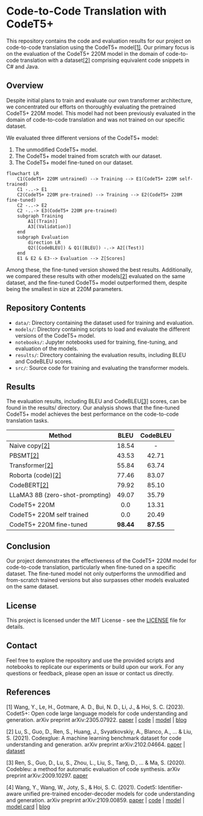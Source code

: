 # Code-to-Code Translation with CodeT5+

This repository contains the code and evaluation results for our project on code-to-code translation using the CodeT5+ model[[1]](#1). Our primary focus is on the evaluation of the CodeT5+ 220M model in the domain of code-to-code translation with a dataset[[2]](#2) comprising equivalent code snippets in C# and Java.

## Overview

Despite initial plans to train and evaluate our own transformer architecture, we concentrated our efforts on thoroughly evaluating the pretrained CodeT5+ 220M model. This model had not been previously evaluated in the domain of code-to-code translation and was not trained on our specific dataset.

We evaluated three different versions of the CodeT5+ model:
1. The unmodified CodeT5+ model.
2. The CodeT5+ model trained from scratch with our dataset.
3. The CodeT5+ model fine-tuned on our dataset.

```mermaid
flowchart LR
    C1(CodeT5+ 220M untrained) --> Training --> E1(CodeT5+ 220M self-trained)
    C1 -..-> E1
    C2(CodeT5+ 220M pre-trained) --> Training --> E2(CodeT5+ 220M fine-tuned)
    C2 -..-> E2
    C2 -..-> E3(CodeT5+ 220M pre-trained)
    subgraph Training
        A1[(Train)]
        A3[(Validation)]
    end
    subgraph Evaluation
        direction LR
        Q2([CodeBLEU]) & Q1([BLEU]) -.-> A2[(Test)]
    end
    E1 & E2 & E3--> Evaluation --> Z[Scores]
```

Among these, the fine-tuned version showed the best results. Additionally, we compared these results with other models[[2]](#2) evaluated on the same dataset, and the fine-tuned CodeT5+ model outperformed them, despite being the smallest in size at 220M parameters.

## Repository Contents

- `data/`: Directory containing the dataset used for training and evaluation.
- `models/`: Directory containing scripts to load and evaluate the different versions of the CodeT5+ model.
- `notebooks/`: Jupyter notebooks used for training, fine-tuning, and evaluation of the models.
- `results/`: Directory containing the evaluation results, including BLEU and CodeBLEU scores.
- `src/`: Source code for training and evaluating the transformer models.

## Results

The evaluation results, including BLEU and CodeBLEU[[3]](#3) scores, can be found in the results/ directory. Our analysis shows that the fine-tuned CodeT5+ model achieves the best performance on the code-to-code translation tasks.

|     Method     |    BLEU    |  CodeBLEU |
|    ----------  | :--------:  | :-------: |
| Naive copy[[2]](#2)     |   18.54     |      -    |
| PBSMT[[2]](#2)      	 |   43.53    |   42.71   |
| Transformer[[2]](#2)    |   55.84    |   63.74   |
| Roborta (code)[[2]](#2) |   77.46    |   83.07   |
| CodeBERT[[2]](#2)   	 | 79.92 | 85.10 |
| LLaMA3 8B (zero-shot-prompting) | 49.07 | 35.79 |
|CodeT5+ 220M | 0.0 | 13.31 |
|CodeT5+ 220M self trained | 0.0 | 20.49 |
|CodeT5+ 220M fine-tuned| **98.44** | **87.55** |


## Conclusion

Our project demonstrates the effectiveness of the CodeT5+ 220M model for code-to-code translation, particularly when fine-tuned on a specific dataset. The fine-tuned model not only outperforms the unmodified and from-scratch trained versions but also surpasses other models evaluated on the same dataset.

## License

This project is licensed under the MIT License - see the [LICENSE](LICENSE) file for details.

## Contact

Feel free to explore the repository and use the provided scripts and notebooks to replicate our experiments or build upon our work. For any questions or feedback, please open an issue or contact us directly.

## References
<a id="1">[1]</a> 
Wang, Y., Le, H., Gotmare, A. D., Bui, N. D., Li, J., & Hoi, S. C. (2023). Codet5+: Open code large language models for code understanding and generation. arXiv preprint arXiv:2305.07922. [paper](https://arxiv.org/pdf/2305.07922.pdf) | [code](https://github.com/salesforce/CodeT5/tree/main/CodeT5+) | [model](https://huggingface.co/models?sort=downloads&search=codet5p) | [blog](https://blog.salesforceairesearch.com/codet5-open-code-large-language-models/)

<a id="2">[2]</a> 
Lu, S., Guo, D., Ren, S., Huang, J., Svyatkovskiy, A., Blanco, A., ... & Liu, S. (2021). Codexglue: A machine learning benchmark dataset for code understanding and generation. arXiv preprint arXiv:2102.04664. [paper](https://doi.org/10.48550/arXiv.2102.04664) | [dataset](https://huggingface.co/datasets/google/code_x_glue_cc_code_to_code_trans)

<a id="3">[3]</a>
Ren, S., Guo, D., Lu, S., Zhou, L., Liu, S., Tang, D., ... & Ma, S. (2020). Codebleu: a method for automatic evaluation of code synthesis. arXiv preprint arXiv:2009.10297. [paper](https://doi.org/10.48550/arXiv.2009.10297)

<a id="4">[4]</a> 
Wang, Y., Wang, W., Joty, S., & Hoi, S. C. (2021). Codet5: Identifier-aware unified pre-trained encoder-decoder models for code understanding and generation. arXiv preprint arXiv:2109.00859. [paper](https://arxiv.org/pdf/2109.00859.pdf) | [code](https://github.com/salesforce/CodeT5/tree/main/CodeT5) | [model](https://huggingface.co/models?sort=downloads&search=codet5) | [model card](https://github.com/salesforce/CodeT5/blob/main/CodeT5/CodeT5_model_card.pdf) | [blog](https://blog.salesforceairesearch.com/codet5/) 
